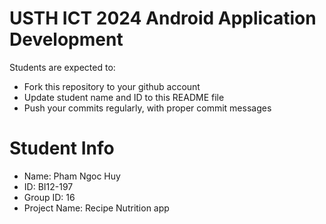 USTH ICT 2024 Android Application Development
=====================================================

Students are expected to:

* Fork this repository to your github account
* Update student name and ID to this README file
* Push your commits regularly, with proper commit messages

Student Info
=======================

* Name: Pham Ngoc Huy
* ID: BI12-197
* Group ID: 16
* Project Name: Recipe Nutrition app





